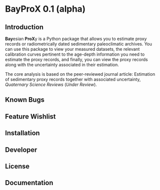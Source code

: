 # BayProX 0.1 (alpha)

## Introduction
**Bay**esian **ProX**y is a Python package that allows you to estimate proxy records or radiometrically dated sedimentary paleoclimatic archives. You can use this package to view your measured datasets, the relevant calibration curves pertinent to the age-depth information you need to estimate the proxy records, and finally, you can view the proxy records along with the uncertainty associated in their estimation.

The core analysis is based on the peer-reviewed journal article: Estimation of sedimentary proxy records together with associated uncertainty, *Quaternary Science Reviews* (*Under Review*).

## Known Bugs

## Feature Wishlist

## Installation

## Developer

## License

## Documentation